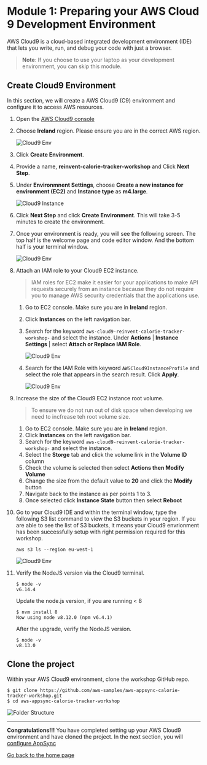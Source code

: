 # Module 1: Preparing your AWS Cloud 9 Development Environment

AWS Cloud9 is a cloud-based integrated development environment (IDE) that lets you write, run, and debug your code with just a browser. 

> **Note**: If you choose to use your laptop as your development environment, you can skip this module.

## Create Cloud9 Environment
In this section, we will create a AWS Cloud9 (C9) environment and configure it to access AWS resources.

1. Open the [AWS Cloud9 console](https://console.aws.amazon.com/cloud9/)

2. Choose **Ireland** region. Please ensure you are in the correct AWS region.

  	![Cloud9 Env](../images/image_c9.png)

3. Click **Create Environment**.

4. Provide a name, **reinvent-calorie-tracker-workshop** and Click **Next Step**.

5. Under **Environmnent Settings**, choose **Create a new instance for environment (EC2)** and **Instance type** as **m4.large**.

  	![Cloud9 Instance](../images/image-c9-instance.png)

6. Click **Next Step** and click **Create Environment**. This will take 3-5 minutes to create the environment.

7. Once your environment is ready, you will see the following screen. The top half is the welcome page and code editor window. And the bottom half is your terminal window.

  	![Cloud9 Env](../images/image-c9-view.png)


8. Attach an IAM role to your Cloud9 EC2 instance.
	> IAM roles for EC2 make it easier for your applications to make API requests securely from an instance because they do not require you to manage AWS security credentials that the applications use.
	
    1. Go to EC2 console. Make sure you are in **Ireland** region. 
    2. Click **Instances** on the left navigation bar. 
    3. Search for the keyword `aws-cloud9-reinvent-calorie-tracker-workshop-` and select the instance. Under **Actions** | **Instance Settings** | select **Attach or Replace IAM Role**.

		![Cloud9 Env](../images/image-c9-ec2-instance.png)

    4. Search for the IAM Role with keyword `AWSCloud9InstanceProfile` and select the role that appears in the search result. Click **Apply**.

    	![Cloud9 Env](../images/image-c9-role.png)

9. Increase the size of the Cloud9 EC2 instance root volume.
	> To ensure we do not run out of disk space when developing we need to incfrease teh root volume size.

	1. Go to EC2 console. Make sure you are in **Ireland** region. 
    2. Click **Instances** on the left navigation bar. 
    3. Search for the keyword `aws-cloud9-reinvent-calorie-tracker-workshop-` and select the instance.
	4. Select the **Storge** tab and click the volume link in the **Volume ID** column
	5. Check the volume is selected then select **Actions then Modify Volume**
	6. Change the size from the default value to **20** and click the **Modify** button
	7. Navigate back to the instance as per points 1 to 3.
	8. Once selected click **Instance State** button then select **Reboot**


10. Go to your Cloud9 IDE and within the terminal window, type the following S3 list command to view the S3 buckets in your region. If you are able to see the list of S3 buckets, it means your Cloud9 envrionment has been successfully setup with right permission required for this workshop.
	```
	aws s3 ls --region eu-west-1
	```

    ![Cloud9 Env](../images/image-c9-s3.png)

11. Verify the NodeJS version via the Cloud9 terminal.

	```
	$ node -v
	v6.14.4
	```

	Update the node.js version, if you are running < 8
	
	```
	$ nvm install 8
	Now using node v8.12.0 (npm v6.4.1)
	```

	After the upgrade, verify the NodeJS version.
	
	```
	$ node -v
	v8.13.0
	```

## Clone the project

Within your AWS Cloud9 environment, clone the workshop GitHub repo.

```
$ git clone https://github.com/aws-samples/aws-appsync-calorie-tracker-workshop.git
$ cd aws-appsync-calorie-tracker-workshop
```

  ![Folder Structure](../images/image_c9_folder_structure.png)

---

**Congratulations!!!** You have completed setting up your AWS Cloud9 environment and have cloned the project. In the next section, you will [configure AppSync](../2_APPSYNC/README.md)

[Go back to the home page](../README.md)
